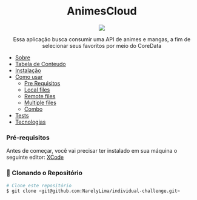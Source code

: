 <h1 align="center"> AnimesCloud </h1>
<p align="center"><img src="http://img.shields.io/static/v1?label=STATUS&message=EM%20DESENVOLVIMENTO&color=GREEN&style=for-the-badge"/></p>
<p align="center"> Essa aplicação busca consumir uma API de animes e mangas, a fim de selecionar seus favoritos por meio do CoreData</p>

<!--ts-->
   * [Sobre](#Sobre)
   * [Tabela de Conteudo](#tabela-de-conteudo)
   * [Instalação](#instalacao)
   * [Como usar](#como-usar)
      * [Pre Requisitos](#pre-requisitos)
      * [Local files](#local-files)
      * [Remote files](#remote-files)
      * [Multiple files](#multiple-files)
      * [Combo](#combo)
   * [Tests](#testes)
   * [Tecnologias](#tecnologias)
<!--te-->
### Pré-requisitos

Antes de começar, você vai precisar ter instalado em sua máquina o seguinte editor:
[XCode](https://apps.apple.com/br/app/xcode/id497799835?mt=12)


### 🎲 Clonando o Repositório

```bash
# Clone este repositório
$ git clone <git@github.com:NarelyLima/individual-challenge.git>
